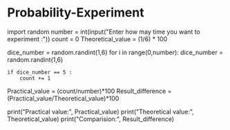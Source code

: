 # Probability-Experiment

import random
number = int(input("Enter how may time you want to experiment :"))
count = 0
Theoretical_value = (1/6) * 100

dice_number = random.randint(1,6)
for i in range(0,number):
    dice_number = random.randint(1,6)

    if dice_number == 5 :
        count += 1

Practical_value = (count/number)*100
Result_difference = (Practical_value/Theoretical_value)*100        
        
print("Practical value:", Practical_value)
print("Theoretical value:", Theoretical_value)
print("Comparision:", Result_difference)


        
        
